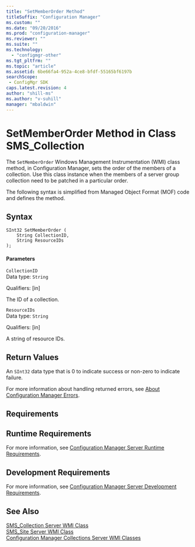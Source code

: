 ```yaml
---
title: "SetMemberOrder Method"
titleSuffix: "Configuration Manager"
ms.custom: ""
ms.date: "09/20/2016"
ms.prod: "configuration-manager"
ms.reviewer: ""
ms.suite: ""
ms.technology:
  - "configmgr-other"
ms.tgt_pltfrm: ""
ms.topic: "article"
ms.assetid: 6be66fa4-952a-4ce8-bfdf-55165bf6197bsearchScope: - ConfigMgr SDK
caps.latest.revision: 4
author: "shill-ms"
ms.author: "v-suhill"
manager: "mbaldwin"
---
```

# SetMemberOrder Method in Class SMS_Collection
The `SetMemberOrder` Windows Management Instrumentation (WMI) class method, in Configuration Manager, sets the order of the members of a collection. Use this class instance when the members of a  server group collection need to be patched in a particular order.  

 The following syntax is simplified from Managed Object Format (MOF) code and defines the method.  

## Syntax  

```  
SInt32 SetMemberOrder (  
    String CollectionID,   
    String ResourceIDs  
);  

```  

#### Parameters  
 `CollectionID`  
 Data type: `String`  

 Qualifiers: [in]  

 The ID of a collection.  

 `ResourceIDs`  
 Data type: `String`  

 Qualifiers: [in]  

 A string of resource IDs.  

## Return Values  
 An `SInt32` data type that is 0 to indicate success or non-zero to indicate failure.  

 For more information about handling returned errors, see [About Configuration Manager Errors](../../../../../develop/core/understand/about-configuration-manager-errors.md).  

## Requirements  

## Runtime Requirements  
 For more information, see [Configuration Manager Server Runtime Requirements](../../../../../develop/core/reqs/server-runtime-requirements.md).  

## Development Requirements  
 For more information, see [Configuration Manager Server Development Requirements](../../../../../develop/core/reqs/server-development-requirements.md).  

## See Also  
 [SMS_Collection Server WMI Class](../../../../../develop/reference/core/clients/collections/sms_collection-server-wmi-class.md)   
 [SMS_Site Server WMI Class](../../../../../develop/reference/core/servers/configure/sms_site-server-wmi-class.md)   
 [Configuration Manager Collections Server WMI Classes](../../../../../develop/reference/core/clients/collections/collections-server-wmi-classes.md)
